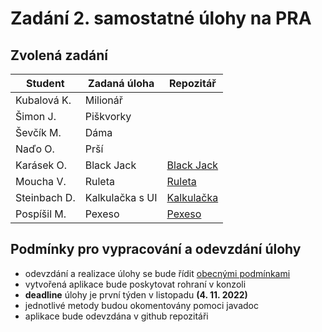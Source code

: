 # Zadání 2. samostatné úlohy na PRA

## Zvolená zadání
| Student      | Zadaná úloha    | Repozitář       |
|--------------|-----------------|-----------------|
| Kubalová K.  | Milionář        |                 |
| Šimon J.     | Piškvorky       |                 |
| Ševčík M.    | Dáma            |                 |
| Naďo O.      | Prší            |                 |
| Karásek O.   | Black Jack      | [Black Jack](https://github.com/Karasmore/blackjack_4.11)                |
| Moucha V.    | Ruleta          | [Ruleta](https://l.messenger.com/l.php?u=https%3A%2F%2Fgithub.com%2Fvasad123%2FRuleta_final&h=AT2WeD2zRPzHHH7yjnW3sn7yDArCK8ZSnssSTcCO8XyVwvt_n5KLB1nuG5suqdyi5XCGusVYrqMJldkvixwftAKbgSsXr0PBfWNREwe3lTOojG0N76qzyueIrE_oqw)                |
| Steinbach D. | Kalkulačka s UI | [Kalkulačka](https://github.com/Ste1nbach/Kalkulacka_s_UI)              |
| Pospíšil M.  | Pexeso          | [Pexeso](https://github.com/P0sp1s1l/CardMatchingGameProject)                |


## Podmínky pro vypracování a odevzdání úlohy
- odevzdání a realizace úlohy se bude řídit [obecnými podmínkami](https://github.com/LukasMazl/SPSMB-PRO-2022/blob/main/Praxe/README.md)
- vytvořená aplikace bude poskytovat rohraní v konzoli
- **deadline** úlohy je první týden v listopadu **(4. 11. 2022)**
- jednotlivé metody budou okomentovány pomoci javadoc
- aplikace bude odevzdána v github repozitáři

